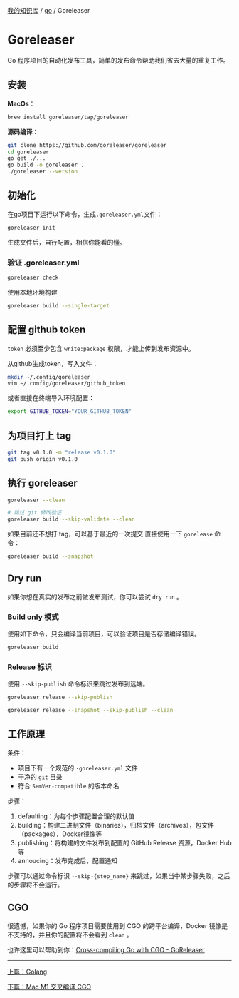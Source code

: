 [我的知识库](../README.md) / [go](zz_gneratered_mdi.md) / Goreleaser

# Goreleaser

Go 程序项目的自动化发布工具，简单的发布命令帮助我们省去大量的重复工作。

## 安装

**MacOs**：

```bash
brew install goreleaser/tap/goreleaser
```

**源码编译**：

```bash
git clone https://github.com/goreleaser/goreleaser
cd goreleaser
go get ./...
go build -o goreleaser .
./goreleaser --version
```

## 初始化

在go项目下运行以下命令，生成`.goreleaser.yml`文件：

```bash
goreleaser init
```

生成文件后，自行配置，相信你能看的懂。

### 验证 .goreleaser.yml

```bash
goreleaser check
```

使用本地环境构建

```bash
goreleaser build --single-target
```

## 配置 github token

`token` 必须至少包含 `write:package` 权限，才能上传到发布资源中。

从github生成token，写入文件：

```bash
mkdir ~/.config/goreleaser
vim ~/.config/goreleaser/github_token
```

或者直接在终端导入环境配置：

```bash
export GITHUB_TOKEN="YOUR_GITHUB_TOKEN"
```

## 为项目打上 tag

```bash
git tag v0.1.0 -m "release v0.1.0"
git push origin v0.1.0
```

## 执行 goreleaser

```bash
goreleaser --clean

# 跳过 git 修改验证
goreleaser build --skip-validate --clean
```

如果目前还不想打 tag，可以基于最近的一次提交 直接使用一下 `gorelease` 命令：

```bash
goreleaser build --snapshot
```

## Dry run

如果你想在真实的发布之前做发布测试，你可以尝试 `dry run` 。

### Build only 模式

使用如下命令，只会编译当前项目，可以验证项目是否存储编译错误。

```bash
goreleaser build
```

### Release 标识

使用 `--skip-publish` 命令标识来跳过发布到远端。

```bash
goreleaser release --skip-publish
```

```bash
goreleaser release --snapshot --skip-publish --clean
```

## 工作原理

条件：

- 项目下有一个规范的 `·goreleaser.yml` 文件
- 干净的 `git` 目录
- 符合 `SemVer-compatible` 的版本命名

步骤：

1. defaulting：为每个步骤配置合理的默认值
2. building：构建二进制文件（binaries），归档文件（archives），包文件（packages），Docker镜像等
3. publishing：将构建的文件发布到配置的 GitHub Release 资源，Docker Hub 等
4. annoucing：发布完成后，配置通知

步骤可以通过命令标识 `--skip-{step_name}` 来跳过，如果当中某步骤失败，之后的步骤将不会运行。

## CGO

很遗憾，如果你的 Go 程序项目需要使用到 CGO 的跨平台编译，Docker 镜像是不支持的，并且你的配置将不会看到 `clean` 。

也许这里可以帮助到你：[Cross-compiling Go with CGO - GoReleaser](https://goreleaser.com/cookbooks/cgo-and-crosscompiling/)

---
[上篇：Golang](go.md)

[下篇：Mac M1 交叉编译 CGO](mac-appl-silicon-cross-compile-cgo.md)
